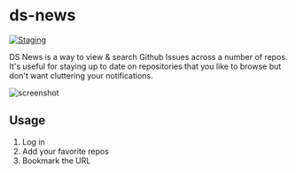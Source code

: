 # ds-news

[![Staging](https://github.com/alukach/ds-news/actions/workflows/frontend-build-deploy.yaml/badge.svg?branch=main)](https://github.com/alukach/ds-news/actions?query=branch%3Amain)

DS News is a way to view & search Github Issues across a number of repos.  It's useful for staying up to date on repositories that you like to browse but don't want cluttering your notifications.

![screenshot](https://user-images.githubusercontent.com/897290/155816465-e9eb057a-f6d7-4717-9df3-532955ee7e4b.png)

## Usage

1. Log in
2. Add your favorite repos
3. Bookmark the URL
